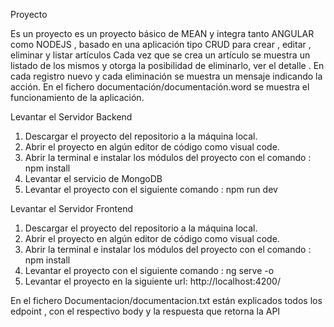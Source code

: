 Proyecto

Es un proyecto  es un proyecto básico de MEAN y integra tanto ANGULAR como NODEJS , basado en una aplicación tipo CRUD para crear , editar , eliminar y listar artículos 
Cada vez que se crea un artículo se muestra un listado de los mismos y otorga la posibilidad de eliminarlo, ver el detalle  . En cada registro nuevo y  cada eliminación se muestra un mensaje indicando la acción.
 En el fichero documentación/documentación.word se muestra el funcionamiento de la aplicación.


Levantar el Servidor Backend

1.	Descargar el proyecto del repositorio a la máquina local. 
2.	Abrir el proyecto en algún editor de código como visual code. 
3.	Abrir la terminal e instalar los módulos del proyecto con el comando : npm install
4.	Levantar el servicio de MongoDB
5.	Levantar el proyecto con el siguiente comando : npm run dev


Levantar el Servidor Frontend

1.	Descargar el proyecto del repositorio a la máquina local. 
2.	Abrir el proyecto en algún editor de código como visual code. 
3.	Abrir la terminal e instalar los módulos del proyecto con el comando : npm install
4.	Levantar el proyecto con el siguiente comando : ng serve -o
5.	Levantar el proyecto en la siguiente url:  http://localhost:4200/


En el fichero Documentacion/documentacion.txt están explicados todos los edpoint , con el respectivo body y la respuesta que retorna la API
